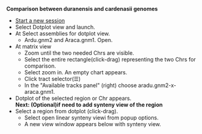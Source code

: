 <!-- 
### JBrowse2: Genome structure comparison between two genomes
-->
**Comparison between duranensis and cardenasii genomes**

* <a href="https://dev.peanutbase.org/tools/jbrowse2/" target="_blank">Start a new session</a>
* Select Dotplot view and launch.  
* At Select assemblies for dotplot view.  
  * Ardu.gnm2 and Araca.gnm1. Open.  
* At matrix view
  * Zoom until the two needed Chrs are visible.  
  * Select the entire rectangle(click-drag) representing the two Chrs for comparison.  
  * Select zoom in.  An empty chart appears.
  * Click tract selector(&#9776;) 
  * In the "Available tracks panel" (right) choose aradu.gnm2-x-araca.gnm1.
* Dotplot of the selected region or Chr appears.  
**Next: (Optional)if need to add synteny view of the region**
* Select a region from dotplot (click-drag).
  * Select open linear synteny viewi from popup options.
  * A new view window appears below with synteny view.


